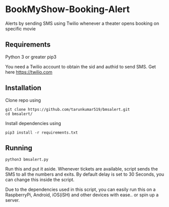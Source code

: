 # BookMyShow-Booking-Alert
Alerts by sending SMS using Twilio whenever a theater opens booking on specific movie

## Requirements

Python 3 or greater
pip3

You need a Twilio account to obtain the sid and authid to send SMS. Get here https://twilio.com

## Installation

Clone repo using
```
git clone https://github.com/tarunkumar519/bmsalert.git
cd bmsalert/
```

Install dependencies using
```
pip3 install -r requirements.txt
```
## Running
```
python3 bmsalert.py
```

Run this and put it aside. Whenever tickets are available, script sends the SMS to all the numbers and exits.
By default delay is set to 30 Seconds, you can change this inside the script.

Due to the dependencies used in this script, you can easily run this on a RaspberryPi, Android, iOS(iSH) and other devices with ease.. or spin up a server.
